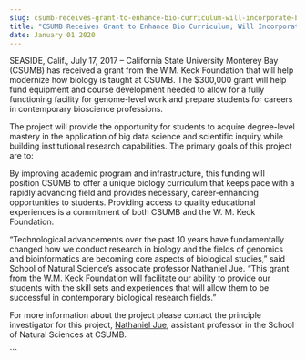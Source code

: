 ```yaml
---
slug: csumb-receives-grant-to-enhance-bio-curriculum-will-incorporate-big-data
title: "CSUMB Receives Grant to Enhance Bio Curriculum; Will Incorporate Big Data"
date: January 01 2020
---
```


 
<p>
  SEASIDE, Calif., July 17, 2017 – California State University Monterey Bay
  (CSUMB) has received a grant from the W.M. Keck Foundation that will help
  modernize how biology is taught at CSUMB. The $300,000 grant will help fund
  equipment and course development needed to allow for a fully functioning
  facility for genome-level work and prepare students for careers in
  contemporary bioscience professions.
</p>
<p>
  The project will provide the opportunity for students to acquire degree-level
  mastery in the application of big data science and scientific inquiry while
  building institutional research capabilities. The primary goals of this
  project are to:
</p>
<p>
  By improving academic program and infrastructure, this funding will position
  CSUMB to offer a unique biology curriculum that keeps pace with a rapidly
  advancing field and provides necessary, career-enhancing opportunities to
  students. Providing access to quality educational experiences is a commitment
  of both CSUMB and the W. M. Keck Foundation.
</p>
<p>
  “Technological advancements over the past 10 years have fundamentally changed
  how we conduct research in biology and the fields of genomics and
  bioinformatics are becoming core aspects of biological studies,” said School
  of Natural Science’s associate professor Nathaniel Jue. “This grant from the
  W.M. Keck Foundation will facilitate our ability to provide our students with
  the skill sets and experiences that will allow them to be successful in
  contemporary biological research fields.”
</p>
<p>
  For more information about the project please contact the principle
  investigator for this project,
  <a href="https://csumb.edu/directory/person/njue">Nathaniel Jue</a>, assistant
  professor in the School of Natural Sciences at CSUMB.
</p>
```
